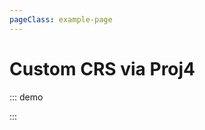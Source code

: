 ```yaml
---
pageClass: example-page
---
```


# Custom CRS via Proj4

::: demo
<template>
  <l-map
    ref="map"
    :crs="crs"
    :zoom="zoom"
    :center="center"
    style="height: 400px; width: 100%;"
  >
    <l-tile-layer
        :url="url"
        :attribution="attribution"
    />
  </l-map>
</template>

<script>
import { CRS, latLng } from "leaflet";
import { LMap, LTileLayer } from "wgis.leaflet.vue2";
import "proj4leaflet";
import proj4 from "proj4";

const swissCrs = new L.Proj.CRS(
  'EPSG:2056',
  '+proj=somerc +lat_0=46.95240555555556 +lon_0=7.439583333333333 +k_0=1 +x_0=2600000 +y_0=1200000 +ellps=bessel +towgs84=674.374,15.056,405.346,0,0,0,0 +units=m +no_defs',
  {
    resolutions: [
      4000, 3750, 3500, 3250, 3000, 2750, 2500, 2250, 2000, 1750, 1500, 1250, 1000, 750, 650, 500, 250, 100, 50, 20, 10, 5, 2.5, 2, 1.5, 1, 0.5
    ],
    origin: [2420000, 1350000]
  })

export default {
  components: {
    LMap,
    LTileLayer
  },
  data() {
    return {
      zoom: 18,
      center: latLng(47.56, 7.59),
      crs: swissCrs,
      url: 'https://wmts20.geo.admin.ch/1.0.0/ch.swisstopo.pixelkarte-farbe/default/current/2056/{z}/{x}/{y}.jpeg',
      attribution: '&copy; <a href="https://www.geo.admin.ch/">geo.admin.ch</a>'
    };
  }
};
</script>

:::
